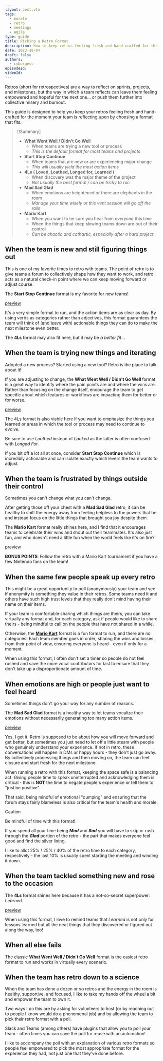 ```yaml
---
layout: post.vto
tags:
  - morale
  - retro
  - meetings
  - agile
type: guide
title: Picking a Retro Format
description: How to keep retros feeling fresh and hand-crafted for the moment your team is reflecting upon
date: 2023-10-04
draft: false
authors:
  - cvburgess
episodeId:
videoId:
---
```


Retros (short for retrospectives) are a way to reflect on sprints, projects, and
milestones, but the way in which a team reflects can leave them feeling
empowered and hopeful for the next one... or push them further into collective
misery and burnout.

This guide is designed to help you keep your retros feeling fresh and
hand-crafted for the moment your team is reflecting upon by choosing a format
that fits.

> [!Summary]
>
> - **What Went Well / Didn't Go Well**
>   - When teams are trying a new tool or process
>   - _This is the default format for most teams and projects_
> - **Start Stop Continue**
>   - When teams that are new or are experiencing major change
>   - _This will usually yield the most action items_
> - **4Ls ( Loved, Loathed, Longed for, Learned )**
>   - When discovery was the major theme of the project
>   - _Not usually the best format / can be tricky to run_
> - **Mad Sad Glad**
>   - When emotions are heightened or there are elephants in the room
>   - _Manage your time wisely or this vent session will go off the rails_
> - **Mario Kart**
>   - When you want to be sure you hear from _everyone_ this time
>   - When the things that keep slowing teams down are out of their control
>   - _Can be chaotic and cathartic, especially after a hard project_

## When the team is new and still figuring things out

This is one of my favorite times to retro with teams. The point of retro is to
give teams a forum to collectively shape how they want to work, and retro acts
as a natural check-in point where we can keep moving forward or adjust course.

The **Start Stop Continue** format is my favorite for new teams!

[preview](https://www.freecodecamp.org/news/how-to-run-a-sprint-retrospective-start-stop-continue-method)

It's a very simple format to run, and the action items are as clear as day. By
using verbs as categories rather than adjectives, this format guarantees the
team will think of (and leave with) actionable things they can do to make the
next milestone even better.

The **4Ls** format may also fit here, but it may be _a better fit_...

## When the team is trying new things and iterating

Adopted a new process? Started using a new tool? Retro is the place to talk
about it!

If you are adjusting to change, the **What Went Well / Didn't Go Well** format
is a great way to identify where the pain points are and where the wins are.
Rather than focusing on the change itself, encourage the team to get specific
about which features or workflows are impacting them for better or for worse.

[preview](https://www.retrium.com/retrospective-techniques/whatwentwell-whatdidntgowell)

The 4Ls format is also viable here if you want to emphasize the things you
learned or areas in which the tool or process may need to continue to evolve.

Be sure to use _Loathed_ instead of _Lacked_ as the latter is often confused
with _Longed For_.

If you bit off a lot all at once, consider **Start Stop Continue** which is
incredibly actionable and can isolate exactly which levers the team wants to
adjust.

## When the team is frustrated by things outside their control

Sometimes you can't change what you can't change.

After getting those off your chest with a **Mad Sad Glad** retro, it can be
healthy to shift the energy away from feeling helpless to the powers that be and
instead focus on the little things that brought you joy despite them.

The **Mario Kart** format really shines here, and I find that it encourages
teams to celebrate their wins and shout out their teammates. It's also just fun,
and who doesn't need a little fun when the world feels like it's on fire?

[preview](mario-kart-retro.md)

**BONUS POINTS**: Follow the retro with a Mario Kart tournament if you have a
few Nintendo fans on the team!

## When the same few people speak up every retro

This might be a great opportunity to poll (anonymously) your team and see if
anonymity is something they value in their retros. Some teams need it and others
have such high trust levels that they really don't mind having their name on
their items.

If your team is comfortable sharing which things are theirs, you can take
virtually any format and, for each category, ask if people would like to share
theirs - being mindful to call on the people that have not shared in a while.

Otherwise, the **[Mario Kart](mario-kart-retro.md)** format is a fun format to
run, and there are no categories! Each team member goes in order, sharing the
wins and losses from their point of view, ensuring everyone is heard - even if
only for a moment.

When using this format, I often don't set a timer so people do not feel rushed
and save the more vocal contributors for last to ensure that they don't take up
a disproportionate amount of time.

## When emotions are high or people just want to feel heard

Sometimes things don't go your way for any number of reasons.

The **Mad Sad Glad** format is a healthy way to let teams vocalize their
emotions without necessarily generating too many action items.

[preview](https://www.teamretro.com/retrospectives/mad-sad-glad-retrospective)

Yes, I get it. Retro is supposed to be about how you will move forward and get
better, but sometimes you just need to let off a little steam with people who
genuinely understand your experience. If not in retro, these conversations will
happen in DMs or happy hours - they don't just go away. By collectively
processing things and then moving on, the team can feel closure and start fresh
for the next milestone.

When running a retro with this format, keeping the space safe is a balancing
act. Giving people time to speak uninterrupted and acknowledging them is
critical - this is **NOT** the time to negate people's experience or tell them
to "just be positive".

That said, being mindful of emotional "dumping" and ensuring that the forum
stays fairly blameless is also critical for the team's health and morale.

> [!CAUTION]
> Be mindful of time with this format!
>
> If you spend all your time being _**Mad**_ and _**Sad**_ you will have to skip
> or rush through the _**Glad**_ portion of the retro - the part that makes
> everyone feel good and find the silver lining.
>
> I like to allot 25% / 25% / 40% of the retro time to each category,
> respectively - the last 10% is usually spent starting the meeting and winding
> it down.

## When the team tackled something new and rose to the occasion

The **4Ls** format shines here because it has a not-so-secret superpower:
_Learned_.

[preview](https://www.atlassian.com/team-playbook/plays/4-ls-retrospective-technique)

When using this format, I love to remind teams that _Learned_ is not only for
lessons learned but all the neat things that they discovered or figured out
along the way, too!

## When all else fails

The classic **What Went Well / Didn't Go Well** format is the easiest retro
format to run and works in virtually every scenario.

## When the team has retro down to a science

When the team has done a dozen or so retros and the energy in the room is
healthy, supportive, and focused, I like to take my hands off the wheel a bit
and empower the team to own it.

Two ways I do this are by asking for volunteers to host (or by reaching out to
people I know would do a phenomenal job) and by allowing the team to pick their
retro format with a poll.

Slack and Teams (among others) have plugins that allow you to poll your team -
often times you can save the poll for reuse with an automation!

I like to accompany the poll with an explanation of various retro formats so
people feel empowered to pick the most appropriate format for the experience
they had, not just one that they've done before.
